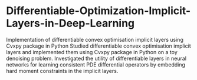 # Differentiable-Optimization-Implicit-Layers-in-Deep-Learning
Implementation of differentiable convex optimisation implicit layers using Cvxpy package in Python
Studied differentiable convex optimisation implicit layers and implemented them using Cvxpy package in Python on a toy denoising problem.
Investigated the utility of differentiable layers in neural networks for learning consistent PDE differential operators by embedding hard moment constraints in the implicit layers.
